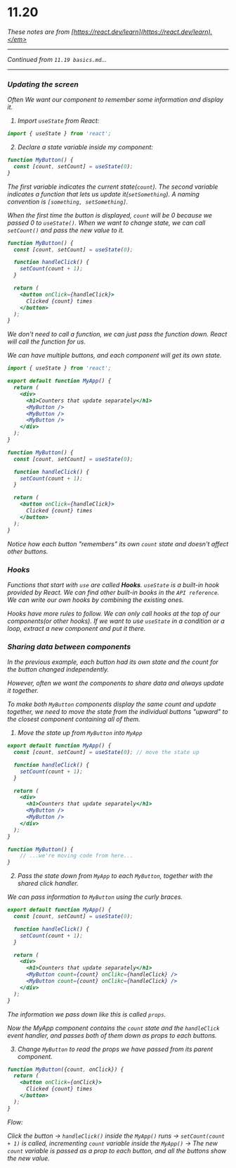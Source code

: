 # 11.20

<em>These notes are from [https://react.dev/learn](https://react.dev/learn).</em>

---

Continued from `11.19 basics.md`...

---

### Updating the screen

Often We want our component to remember some information and display it.


1. Import `useState` from React:

```jsx
import { useState } from 'react';
```

2. Declare a state variable inside my component:

```jsx
function MyButton() {
  const [count, setCount] = useState(0);
}
```

The first variable indicates the current state(`count`). The second variable indicates a function that lets us update it(`setSomething`). A naming convention is `[something, setSomething]`.

When the first time the button is displayed, `count` will be 0 because we passed 0 to `useState()`. When we want to change state, we can call `setCount()` and pass the new value to it.

```jsx
function MyButton() {
  const [count, setCount] = useState(0);

  function handleClick() {
    setCount(count + 1);
  }

  return (
    <button onClick={handleClick}>
      Clicked {count} times
    </button>
  );
}
```

We don't need to call a function, we can just pass the function down. React will call the function for us.

We can have multiple buttons, and each component will get its own state.

```jsx
import { useState } from 'react';

export default function MyApp() {
  return (
    <div>
      <h1>Counters that update separately</h1>
      <MyButton />
      <MyButton />
      <MyButton />
    </div>
  );
}

function MyButton() {
  const [count, setCount] = useState(0);

  function handleClick() {
    setCount(count + 1);
  }

  return (
    <button onClick={handleClick}>
      Clicked {count} times
    </button>
  );
}
```

Notice how each button "remembers" its own `count` state and doesn't affect other buttons.



### Hooks

Functions that start with `use` are called **Hooks**. `useState` is a built-in hook provided by React. We can find other built-in books in the `API reference`. We can write our own hooks by combining the existing ones.

Hooks have more rules to follow. We can only call hooks at the top of our components(or other hooks). If we want to use `useState` in a condition or a loop, extract a new component and put it there.

### Sharing data between components

In the previous example, each button had its own state and the count for the button changed independently.

However, often we want the components to share data and always update it together.

To make both `MyButton` components display the same count and update together, we need to move the state from the individual buttons "upward" to the closest component containing all of them.

1. Move the state up from `MyButton` into `MyApp`

```jsx
export default function MyApp() {
  const [count, setCount] = useState(0); // move the state up

  function handleClick() {
    setCount(count + 1);
  }

  return (
    <div>
      <h1>Counters that update separately</h1>
      <MyButton />
      <MyButton />
    </div>
  );
}

function MyButton() {
    // ...we're moving code from here...
}
```


2. Pass the state down from `MyApp` to each `MyButton`, together with the shared click handler.

We can pass information to `MyButton` using the curly braces.

```jsx
export default function MyApp() {
  const [count, setCount] = useState(0);

  function handleClick() {
    setCount(count + 1);
  }

  return (
    <div>
      <h1>Counters that update separately</h1>
      <MyButton count={count} onClikc={handleClick} />  
      <MyButton count={count} onClikc={handleClick} /> 
    </div>
  );
}
```

The information we pass down like this is called `props`. 

Now the MyApp component contains the `count` state and the `handleClick` event handler, and passes both of them down as props to each buttons.

3. Change `MyButton` to read the props we have passed from its parent component.

```jsx
function MyButton({count, onClick}) {
  return (
    <button onClick={onClick}>
      Clicked {count} times
    </button>
  );
}
```

Flow:

Click the button -> `handleClick()` inside the `MyApp()` runs -> `setCount(count + 1)` is called, incrementing `count` variable inside the `MyApp()` -> The new `count` variable is passed as a prop to each button, and all the buttons show the new value.